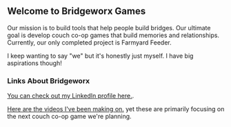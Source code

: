 ## Welcome to Bridgeworx Games

Our mission is to build tools that help people build bridges. Our ultimate goal is develop couch co-op games that build memories and relationships. Currently, our only completed project is Farmyard Feeder.

I keep wanting to say "we" but it's honestly just myself. I have big aspirations though!

### Links About Bridgeworx

[You can check out my LinkedIn profile here.](https://www.linkedin.com/in/william-mcintosh-7a080351/).

[Here are the videos I've been making on.](https://www.youtube.com/channel/UC4FZcQOejhSe9MbgDCo7dpg/videos?view_as=subscriber) yet these are primarily focusing on the next couch co-op game we're planning.

